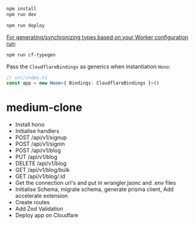 ```txt
npm install
npm run dev
```

```txt
npm run deploy
```

[For generating/synchronizing types based on your Worker configuration run](https://developers.cloudflare.com/workers/wrangler/commands/#types):

```txt
npm run cf-typegen
```

Pass the `CloudflareBindings` as generics when instantiation `Hono`:

```ts
// src/index.ts
const app = new Hono<{ Bindings: CloudflareBindings }>()
```



# medium-clone

- Install hono
- Initialise handlers
- POST /api/v1/signup
- POST /api/v1/signin
- POST /api/v1/blog
- PUT /api/v1/blog
- DELETE /api/v1/blog
- GET /api/v1/blog/bulk
- GET /api/v1/blog/:id
- Get the connection url's and put in wrangler.jsonc and .env files
- Initialise Schema, migrate schema, generate prisma client, Add accelerate extension
- Create routes
- Add Zod Validation
- Deploy app on Cloudfare